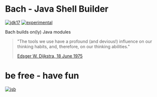 # Bach - Java Shell Builder
 
[![jdk17](https://img.shields.io/badge/JDK-17-blue.svg)](https://jdk.java.net)
[![experimental](https://img.shields.io/badge/API-experimental-yellow.svg)](https://sormuras.github.io/api/bach/early-access)

Bach builds on(ly) Java modules

> "The tools we use have a profound (and devious!) influence on our thinking habits, and, therefore, on our thinking abilities."
> 
> [Edsger W. Dijkstra, 18 June 1975](https://www.cs.virginia.edu/~evans/cs655/readings/ewd498.html)

# be free - have fun

[![jsb](https://upload.wikimedia.org/wikipedia/commons/thumb/6/65/Bachsiegel.svg/220px-Bachsiegel.svg.png)](https://wikipedia.org/wiki/Johann_Sebastian_Bach)
